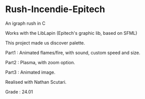 # Rush-Incendie-Epitech
An igraph rush in C

Works with the LibLapin (Epitech's graphic lib, based on SFML)

This project made us discover palette.

Part1 : Animated flames/fire, with sound, custom speed and size.

Part2 : Plasma, with zoom option.

Part3 : Animated image.

Realised with Nathan Scutari.

Grade : 24.01
